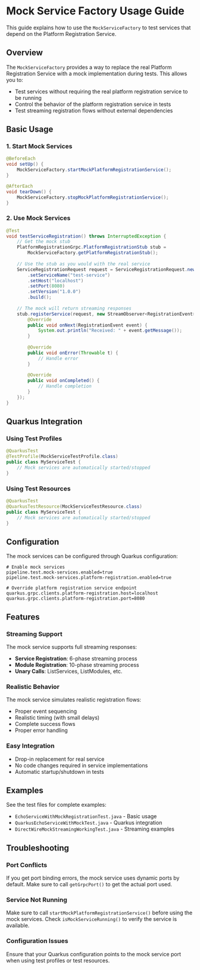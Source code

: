 # Mock Service Factory Usage Guide

This guide explains how to use the `MockServiceFactory` to test services that depend on the Platform Registration Service.

## Overview

The `MockServiceFactory` provides a way to replace the real Platform Registration Service with a mock implementation during tests. This allows you to:

- Test services without requiring the real platform registration service to be running
- Control the behavior of the platform registration service in tests
- Test streaming registration flows without external dependencies

## Basic Usage

### 1. Start Mock Services

```java
@BeforeEach
void setUp() {
    MockServiceFactory.startMockPlatformRegistrationService();
}

@AfterEach
void tearDown() {
    MockServiceFactory.stopMockPlatformRegistrationService();
}
```

### 2. Use Mock Services

```java
@Test
void testServiceRegistration() throws InterruptedException {
    // Get the mock stub
    PlatformRegistrationGrpc.PlatformRegistrationStub stub = 
        MockServiceFactory.getPlatformRegistrationStub();
    
    // Use the stub as you would with the real service
    ServiceRegistrationRequest request = ServiceRegistrationRequest.newBuilder()
        .setServiceName("test-service")
        .setHost("localhost")
        .setPort(8080)
        .setVersion("1.0.0")
        .build();
    
    // The mock will return streaming responses
    stub.registerService(request, new StreamObserver<RegistrationEvent>() {
        @Override
        public void onNext(RegistrationEvent event) {
            System.out.println("Received: " + event.getMessage());
        }
        
        @Override
        public void onError(Throwable t) {
            // Handle error
        }
        
        @Override
        public void onCompleted() {
            // Handle completion
        }
    });
}
```

## Quarkus Integration

### Using Test Profiles

```java
@QuarkusTest
@TestProfile(MockServiceTestProfile.class)
public class MyServiceTest {
    // Mock services are automatically started/stopped
}
```

### Using Test Resources

```java
@QuarkusTest
@QuarkusTestResource(MockServiceTestResource.class)
public class MyServiceTest {
    // Mock services are automatically started/stopped
}
```

## Configuration

The mock services can be configured through Quarkus configuration:

```properties
# Enable mock services
pipeline.test.mock-services.enabled=true
pipeline.test.mock-services.platform-registration.enabled=true

# Override platform registration service endpoint
quarkus.grpc.clients.platform-registration.host=localhost
quarkus.grpc.clients.platform-registration.port=8080
```

## Features

### Streaming Support

The mock service supports full streaming responses:

- **Service Registration**: 6-phase streaming process
- **Module Registration**: 10-phase streaming process
- **Unary Calls**: ListServices, ListModules, etc.

### Realistic Behavior

The mock service simulates realistic registration flows:

- Proper event sequencing
- Realistic timing (with small delays)
- Complete success flows
- Proper error handling

### Easy Integration

- Drop-in replacement for real service
- No code changes required in service implementations
- Automatic startup/shutdown in tests

## Examples

See the test files for complete examples:

- `EchoServiceWithMockRegistrationTest.java` - Basic usage
- `QuarkusEchoServiceWithMockTest.java` - Quarkus integration
- `DirectWireMockStreamingWorkingTest.java` - Streaming examples

## Troubleshooting

### Port Conflicts

If you get port binding errors, the mock service uses dynamic ports by default. Make sure to call `getGrpcPort()` to get the actual port used.

### Service Not Running

Make sure to call `startMockPlatformRegistrationService()` before using the mock services. Check `isMockServiceRunning()` to verify the service is available.

### Configuration Issues

Ensure that your Quarkus configuration points to the mock service port when using test profiles or test resources.